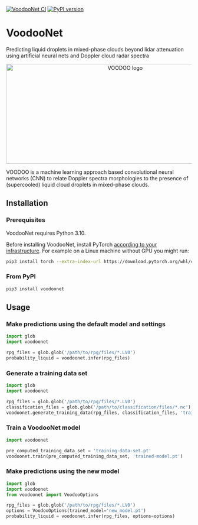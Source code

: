 [![VoodooNet CI](https://github.com/actris-cloudnet/voodoonet/actions/workflows/test.yml/badge.svg)](https://github.com/actris-cloudnet/voodoonet/actions/workflows/test.yml)
[![PyPI version](https://badge.fury.io/py/voodoonet.svg)](https://badge.fury.io/py/voodoonet)

# VoodooNet

Predicting liquid droplets in mixed-phase clouds beyond lidar attenuation using artificial neural nets and Doppler cloud radar spectra

<div align="center">
  <a href="https://github.com/actris-cloudnet/voodoonet">
    <img src="https://raw.githubusercontent.com/actris-cloudnet/voodoonet/main/voodoonet/img/voodoo_logo.png" alt="VOODOO logo" width="630" height="270">
  </a>
</div>

VOODOO is a machine learning approach based convolutional neural networks (CNN) to relate Doppler spectra morphologies to the presence of (supercooled) liquid cloud droplets in mixed-phase clouds.

## Installation

### Prerequisites

VoodooNet requires Python 3.10.

Before installing VoodooNet, install PyTorch [according to your infrastructure](https://pytorch.org/get-started/locally/). For example on a Linux machine without GPU you might run:

```sh
pip3 install torch --extra-index-url https://download.pytorch.org/whl/cpu
```

### From PyPI

```sh
pip3 install voodoonet
```

## Usage

### Make predictions using the default model and settings

```python
import glob
import voodoonet

rpg_files = glob.glob('/path/to/rpg/files/*.LV0')
probability_liquid = voodoonet.infer(rpg_files)
```

### Generate a training data set

```python
import glob
import voodoonet

rpg_files = glob.glob('/path/to/rpg/files/*.LV0')
classification_files = glob.glob('/path/to/classification/files/*.nc')
voodoonet.generate_training_data(rpg_files, classification_files, 'training-data-set.pt')
```

### Train a VoodooNet model

```python
import voodoonet

pre_computed_training_data_set = 'training-data-set.pt'
voodoonet.train(pre_computed_training_data_set, 'trained-model.pt')
```

### Make predictions using the new model

```python
import glob
import voodoonet
from voodoonet import VoodooOptions

rpg_files = glob.glob('/path/to/rpg/files/*.LV0')
options = VoodooOptions(trained_model='new_model.pt')
probability_liquid = voodoonet.infer(rpg_files, options=options)
```
